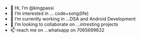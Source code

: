 - 👋 Hi, I’m @kingpassi
- 👀 I’m interested in ... code+song(life)
- 🌱 I’m currently working in ...DSA and Android Development
- 💞️ I’m looking to collaborate on ...intresting projects
- 📫 reach me on ...whatsapp on 7065699632

<!---
kingpassi/kingpassi is a ✨ special ✨ repository because its `README.md` (this file) appears on your GitHub profile.
You can click the Preview link to take a look at your changes.
--->
